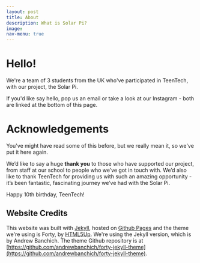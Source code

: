 ```yaml
---
layout: post
title: About
description: What is Solar Pi?
image: 
nav-menu: true
---
```


# Hello!

We're a team of 3 students from the UK who've participated in TeenTech, with our project, the Solar Pi. 

If you'd like say hello, pop us an email or take a look at our Instagram - both are linked at the bottom of this page.

# Acknowledgements

You've might have read some of this before, but we really mean it, so we've put it here again.

We’d like to say a huge **thank you** to those who have supported our project, from staff at our school to people who we’ve got in touch with. We’d also like to thank TeenTech for providing us with such an amazing opportunity - it’s been fantastic, fascinating journey we’ve had with the Solar Pi.

Happy 10th birthday, TeenTech!

## Website Credits

This website was built with [Jekyll](https://jekyllrb.com/), hosted on [Github Pages](https://pages.github.com/) and the theme we're using is Forty, by [HTML5Up](https://html5up.net/). We're using the Jekyll version, which is by Andrew Banchich. The theme Github repository is at [https://github.com/andrewbanchich/forty-jekyll-theme](https://github.com/andrewbanchich/forty-jekyll-theme).

 